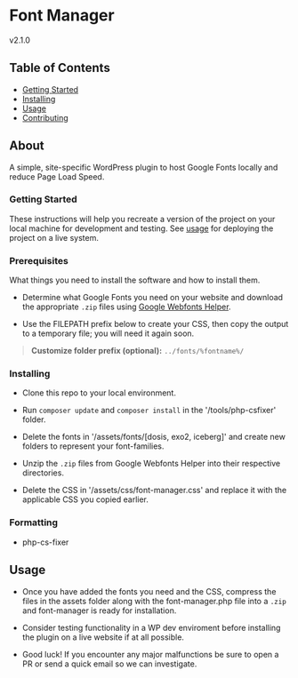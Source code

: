 # Font Manager
v2.1.0

## Table of Contents

- [Getting Started](#getting_started)
- [Installing](#install)
- [Usage](#usage)
- [Contributing](../CONTRIBUTING.md)

## About

A simple, site-specific WordPress plugin to host Google Fonts locally and reduce Page Load Speed.

### Getting Started []()

These instructions will help you recreate a version of the project on your local machine for development and testing. See [usage](#usage) for deploying the project on a live system.

### Prerequisites

What things you need to install the software and how to install them.

- Determine what Google Fonts you need on your website and download the appropriate `.zip` files using [Google Webfonts Helper](https://google-webfonts-helper.herokuapp.com/).

- Use the FILEPATH prefix below to create your CSS, then copy the output to a temporary file; you will need it again soon.

> **Customize folder prefix (optional):** `../fonts/%fontname%/`

### Installing []()

- Clone this repo to your local environment.

- Run `composer update` and `composer install` in the '/tools/php-csfixer' folder.

- Delete the fonts in '/assets/fonts/[dosis, exo2, iceberg]' and create new folders to represent your font-families.

- Unzip the `.zip` files from Google Webfonts Helper into their respective directories.

- Delete the CSS in '/assets/css/font-manager.css' and replace it with the applicable CSS you copied earlier.

### Formatting

- php-cs-fixer

## Usage []()

- Once you have added the fonts you need and the CSS, compress the files in the assets folder along with the font-manager.php file into a `.zip` and font-manager is ready for installation.

- Consider testing functionality in a WP dev enviroment before installing the plugin on a live website if at all possible.

- Good luck! If you encounter any major malfunctions be sure to open a PR or send a quick email so we can investigate.
